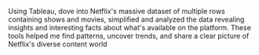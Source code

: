 Using Tableau, dove into Netflix's massive dataset of multiple rows containing shows and movies, simplified and analyzed the data revealing insights and interesting facts about what's available on the platform. These tools helped me find patterns, uncover trends, and share a clear picture of Netflix's diverse content world

